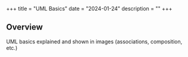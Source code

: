 +++
title = "UML Basics"
date = "2024-01-24"
description = ""
+++

## Overview

UML basics explained and shown in images (associations, composition, etc.)